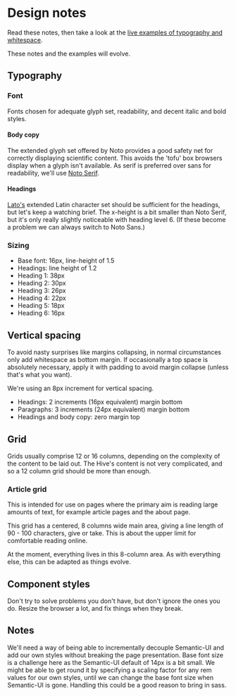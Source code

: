 # Design notes
Read these notes, then take a look at the [live examples of typography and whitespace](./typography-vertical-whitespace-examples.html).

These notes and the examples will evolve.

## Typography

### Font
Fonts chosen for adequate glyph set, readability, and decent italic and bold styles.

#### Body copy
The extended glyph set offered by Noto provides a good safety net for correctly displaying scientific content. This avoids the 'tofu' box browsers display when a glyph isn't available. As serif is preferred over sans for readability, we'll use [Noto Serif](https://fonts.google.com/specimen/Noto+Serif?query=noto+serif).

#### Headings
[Lato's](https://fonts.google.com/specimen/Lato?query=lato) extended Latin character set should be sufficient for the headings, but let's keep a watching brief. The x-height is a bit smaller than Noto Serif, but it's only really slightly noticeable with heading level 6. (If these become a problem we can always switch to Noto Sans.)

### Sizing
- Base font: 16px, line-height of 1.5
- Headings: line height of 1.2
- Heading 1: 38px
- Heading 2: 30px
- Heading 3: 26px
- Heading 4: 22px
- Heading 5: 18px
- Heading 6: 16px


## Vertical spacing
To avoid nasty surprises like margins collapsing, in normal circumstances only add whitespace as bottom margin. If occasionally a top space is absolutely necessary, apply it with padding to avoid margin collapse (unless that's what you want).

We're using an 8px increment for vertical spacing.

- Headings: 2 increments (16px equivalent) margin bottom
- Paragraphs: 3 increments (24px equivalent) margin bottom
- Headings and body copy: zero margin top

## Grid
Grids usually comprise 12 or 16 columns, depending on the complexity of the content to be laid out. The Hive's content is not very complicated, and so a 12 column grid should be more than enough.

### Article grid
This is intended for use on pages where the primary aim is reading large amounts of text, for example article pages and the about page.

This grid has a centered, 8 columns wide main area, giving a line length of 90 - 100 characters, give or take. This is about the upper limit for comfortable reading online.

At the moment, everything lives in this 8-column area. As with everything else, this can be adapted as things evolve.
 

## Component styles
Don't try to solve problems you don't have, but don't ignore the ones you do. Resize the browser a lot, and fix things when they break.

## Notes
We'll need a way of being able to incrementally decouple Semantic-UI and add our own styles without breaking the page presentation. Base font size is a challenge here as the Semantic-UI default of 14px is a bit small. We might be able to get round it by specifying a scaling factor for any rem values for our own styles, until we can change the base font size when Semantic-UI is gone. Handling this could be a good reason to bring in sass.
